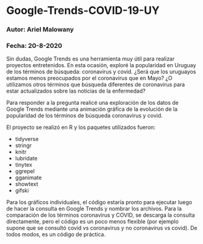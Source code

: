 # Google-Trends-COVID-19-UY
### Autor: Ariel Malowany
### Fecha: 20-8-2020

Sin dudas, Google Trends es una herramienta muy útil para realizar proyectos entretenidos. En esta ocasión, exploré la popularidad en Uruguay de los términos de búsqueda: coronavirus y covid.
¿Será que los uruguayos estamos menos preocupados por el coronavirus que en Mayo? ¿O utilizamos otros términos que búsqueda diferentes de coronavirus para estar actualizados sobre las noticias de la enfermedad?

Para responder a la pregunta realicé una exploración de los datos de Google Trends mediante una animación gráfica de la evolución de la popularidad de los términos de búsqueda coronavirus y covid.

El proyecto se realizó en R y los paquetes utilizados fueron: 

* tidyverse
* stringr
* knitr
* lubridate
* tinytex
* ggrepel
* gganimate
* showtext
* gifski

Para los gráficos individuales, el código estaría pronto para ejecutar luego de hacer la consulta en Google Trends y nombrar los archivos. Para la comparación de los términos coronavirus y COVID, se descarga la consulta directamente, pero el código es un poco menos flexible (por ejemplo supone que se consultó covid vs coronavirus y no coronavirus vs covid). De todos modos, es un código de práctica.
